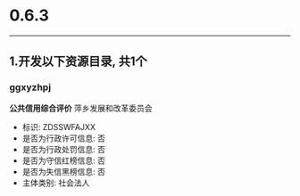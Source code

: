 # 0.6.3

---


## 1.开发以下资源目录, 共1个

### ggxyzhpj

**公共信用综合评价** 萍乡发展和改革委员会

* 标识: ZDSSWFAJXX
* 是否为行政许可信息: 否
* 是否为行政处罚信息: 否
* 是否为守信红榜信息: 否
* 是否为失信黑榜信息: 否
* 主体类别: 社会法人